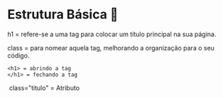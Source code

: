 # Estrutura Básica :construction:	

h1 = refere-se a uma tag para colocar um título principal na sua página.

class = para nomear aquela tag, melhorando a organização para o seu código.

	<h1> = abrindo a tag
	</h1> = fechando a tag



​	class="titulo" = Atributo